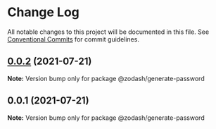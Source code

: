 # Change Log

All notable changes to this project will be documented in this file.
See [Conventional Commits](https://conventionalcommits.org) for commit guidelines.

## [0.0.2](https://github.com/zcorky/zodash/compare/@zodash/generate-password@0.0.1...@zodash/generate-password@0.0.2) (2021-07-21)

**Note:** Version bump only for package @zodash/generate-password





## 0.0.1 (2021-07-21)

**Note:** Version bump only for package @zodash/generate-password
